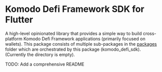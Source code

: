 # Komodo Defi Framework SDK for Flutter

A high-level opinionated library that provides a simple way to build cross-platform Komodo Defi Framework applications (primarily focused on wallets). This package consists of multiple sub-packages in the [packages](packages) folder which are orchestrated by this package (komodo_defi_sdk). (Currently the directory is empty).

TODO: Add a comprehensive README